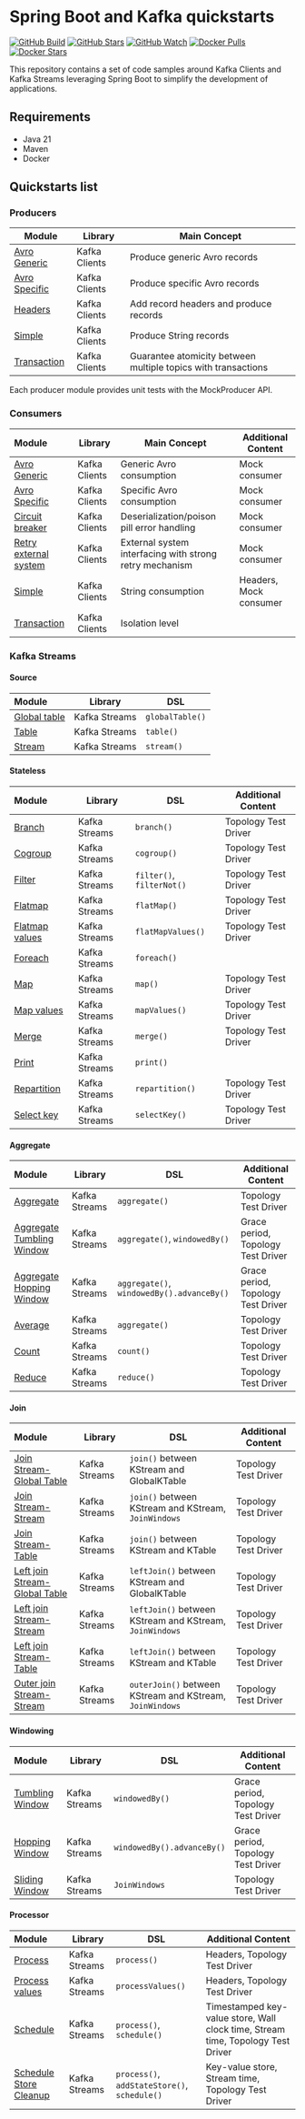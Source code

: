 # Spring Boot and Kafka quickstarts

[![GitHub Build](https://img.shields.io/github/actions/workflow/status/loicgreffier/spring-boot-kafka-quickstarts/continuous_integration.yml?branch=main&logo=github&style=for-the-badge)](https://github.com/loicgreffier/spring-boot-kafka-quickstarts/actions/workflows/continuous_integration.yml)
[![GitHub Stars](https://img.shields.io/github/stars/loicgreffier/spring-boot-kafka-quickstarts?logo=github&style=for-the-badge)](https://github.com/loicgreffier/spring-boot-kafka-quickstarts)
[![GitHub Watch](https://img.shields.io/github/watchers/loicgreffier/spring-boot-kafka-quickstarts?logo=github&style=for-the-badge)](https://github.com/loicgreffier/spring-boot-kafka-quickstarts)
[![Docker Pulls](https://img.shields.io/docker/pulls/loicgreffier/spring-boot-kafka-quickstarts?label=Pulls&logo=docker&style=for-the-badge)](https://hub.docker.com/r/loicgreffier/spring-boot-kafka-quickstarts/tags)
[![Docker Stars](https://img.shields.io/docker/stars/loicgreffier/spring-boot-kafka-quickstarts?label=Stars&logo=docker&style=for-the-badge)](https://hub.docker.com/r/loicgreffier/spring-boot-kafka-quickstarts)

This repository contains a set of code samples around Kafka Clients and Kafka Streams leveraging Spring Boot
to simplify the development of applications.

## Requirements

- Java 21
- Maven
- Docker

## Quickstarts list

### Producers

| Module                                                                    | Library       | Main Concept                                                  |
|---------------------------------------------------------------------------|---------------|---------------------------------------------------------------|
| [Avro Generic](/kafka-producer-quickstarts/kafka-producer-avro-generic)   | Kafka Clients | Produce generic Avro records                                  |
| [Avro Specific](/kafka-producer-quickstarts/kafka-producer-avro-specific) | Kafka Clients | Produce specific Avro records                                 |
| [Headers](/kafka-producer-quickstarts/kafka-producer-headers)             | Kafka Clients | Add record headers and produce records                        |
| [Simple](/kafka-producer-quickstarts/kafka-producer-simple)               | Kafka Clients | Produce String records                                        |
| [Transaction](/kafka-producer-quickstarts/kafka-producer-transaction)     | Kafka Clients | Guarantee atomicity between multiple topics with transactions |        

Each producer module provides unit tests with the MockProducer API.

### Consumers

| Module                                                                                    | Library       | Main Concept                                            | Additional Content     |
|:------------------------------------------------------------------------------------------|---------------|---------------------------------------------------------|------------------------|
| [Avro Generic](/kafka-consumer-quickstarts/kafka-consumer-avro-generic)                   | Kafka Clients | Generic Avro consumption                                | Mock consumer          |
| [Avro Specific](/kafka-consumer-quickstarts/kafka-consumer-avro-specific)                 | Kafka Clients | Specific Avro consumption                               | Mock consumer          |
| [Circuit breaker](/kafka-consumer-quickstarts/kafka-consumer-circuit-breaker)             | Kafka Clients | Deserialization/poison pill error handling              | Mock consumer          |
| [Retry external system](/kafka-consumer-quickstarts/kafka-consumer-retry-external-system) | Kafka Clients | External system interfacing with strong retry mechanism | Mock consumer          |
| [Simple](/kafka-consumer-quickstarts/kafka-consumer-simple)                               | Kafka Clients | String consumption                                      | Headers, Mock consumer |
| [Transaction](/kafka-consumer-quickstarts/kafka-consumer-transaction)                     | Kafka Clients | Isolation level                                         |                        |

### Kafka Streams

#### Source

| Module                                                                            | Library       | DSL             |
|:----------------------------------------------------------------------------------|---------------|-----------------|
| [Global table](/kafka-streams-quickstarts/kafka-streams-join-stream-global-table) | Kafka Streams | `globalTable()` |
| [Table](/kafka-streams-quickstarts/kafka-streams-join-stream-table)               | Kafka Streams | `table()`       |
| [Stream](/kafka-streams-quickstarts/kafka-streams-map)                            | Kafka Streams | `stream()`      |

#### Stateless

| Module                                                                    | Library       | DSL                       | Additional Content   |
|:--------------------------------------------------------------------------|---------------|---------------------------|----------------------|
| [Branch](/kafka-streams-quickstarts/kafka-streams-branch)                 | Kafka Streams | `branch()`                | Topology Test Driver |
| [Cogroup](/kafka-streams-quickstarts/kafka-streams-cogroup)               | Kafka Streams | `cogroup()`               | Topology Test Driver |
| [Filter](/kafka-streams-quickstarts/kafka-streams-filter)                 | Kafka Streams | `filter()`, `filterNot()` | Topology Test Driver |
| [Flatmap](/kafka-streams-quickstarts/kafka-streams-flatmap)               | Kafka Streams | `flatMap()`               | Topology Test Driver |
| [Flatmap values](/kafka-streams-quickstarts/kafka-streams-flatmap-values) | Kafka Streams | `flatMapValues()`         | Topology Test Driver |
| [Foreach](/kafka-streams-quickstarts/kafka-streams-foreach)               | Kafka Streams | `foreach()`               |                      |
| [Map](/kafka-streams-quickstarts/kafka-streams-map)                       | Kafka Streams | `map()`                   | Topology Test Driver |
| [Map values](/kafka-streams-quickstarts/kafka-streams-map-values)         | Kafka Streams | `mapValues()`             | Topology Test Driver |
| [Merge](/kafka-streams-quickstarts/kafka-streams-merge)                   | Kafka Streams | `merge()`                 | Topology Test Driver |
| [Print](/kafka-streams-quickstarts/kafka-streams-print)                   | Kafka Streams | `print()`                 |                      |
| [Repartition](/kafka-streams-quickstarts/kafka-streams-repartition)       | Kafka Streams | `repartition()`           | Topology Test Driver |
| [Select key](/kafka-streams-quickstarts/kafka-streams-select-key)         | Kafka Streams | `selectKey()`             | Topology Test Driver |

#### Aggregate

| Module                                                                                          | Library       | DSL                                       | Additional Content                 |
|:------------------------------------------------------------------------------------------------|---------------|-------------------------------------------|------------------------------------|
| [Aggregate](/kafka-streams-quickstarts/kafka-streams-aggregate)                                 | Kafka Streams | `aggregate()`                             | Topology Test Driver               |
| [Aggregate Tumbling Window](/kafka-streams-quickstarts/kafka-streams-aggregate-tumbling-window) | Kafka Streams | `aggregate()`, `windowedBy()`             | Grace period, Topology Test Driver |
| [Aggregate Hopping Window](/kafka-streams-quickstarts/kafka-streams-aggregate-hopping-window)   | Kafka Streams | `aggregate()`, `windowedBy().advanceBy()` | Grace period, Topology Test Driver |
| [Average](/kafka-streams-quickstarts/kafka-streams-average)                                     | Kafka Streams | `aggregate()`                             | Topology Test Driver               |
| [Count](/kafka-streams-quickstarts/kafka-streams-count)                                         | Kafka Streams | `count()`                                 | Topology Test Driver               |
| [Reduce](/kafka-streams-quickstarts/kafka-streams-reduce)                                       | Kafka Streams | `reduce()`                                | Topology Test Driver               |

#### Join

| Module                                                                                                  | Library       | DSL                                                      | Additional Content   |
|:--------------------------------------------------------------------------------------------------------|---------------|----------------------------------------------------------|----------------------|
| [Join Stream-Global Table](/kafka-streams-quickstarts/kafka-streams-join-stream-global-table)           | Kafka Streams | `join()` between KStream and GlobalKTable                | Topology Test Driver |
| [Join Stream-Stream](/kafka-streams-quickstarts/kafka-streams-join-stream-stream)                       | Kafka Streams | `join()` between KStream and KStream, `JoinWindows`      | Topology Test Driver |
| [Join Stream-Table](/kafka-streams-quickstarts/kafka-streams-join-stream-table)                         | Kafka Streams | `join()` between KStream and KTable                      | Topology Test Driver |
| [Left join Stream-Global Table](/kafka-streams-quickstarts/kafka-streams-left-join-stream-global-table) | Kafka Streams | `leftJoin()` between KStream and GlobalKTable            | Topology Test Driver |
| [Left join Stream-Stream](/kafka-streams-quickstarts/kafka-streams-left-join-stream-stream)             | Kafka Streams | `leftJoin()` between KStream and KStream, `JoinWindows`  | Topology Test Driver |
| [Left join Stream-Table](/kafka-streams-quickstarts/kafka-streams-left-join-stream-table)               | Kafka Streams | `leftJoin()` between KStream and KTable                  | Topology Test Driver |
| [Outer join Stream-Stream](/kafka-streams-quickstarts/kafka-streams-outer-join-stream-stream)           | Kafka Streams | `outerJoin()` between KStream and KStream, `JoinWindows` | Topology Test Driver |

#### Windowing

| Module                                                                                | Library       | DSL                        | Additional Content                 |
|:--------------------------------------------------------------------------------------|---------------|----------------------------|------------------------------------|
| [Tumbling Window](/kafka-streams-quickstarts/kafka-streams-aggregate-tumbling-window) | Kafka Streams | `windowedBy()`             | Grace period, Topology Test Driver |
| [Hopping Window](/kafka-streams-quickstarts/kafka-streams-aggregate-hopping-window)   | Kafka Streams | `windowedBy().advanceBy()` | Grace period, Topology Test Driver |
| [Sliding Window](/kafka-streams-quickstarts/kafka-streams-join-stream-stream)         | Kafka Streams | `JoinWindows`              | Topology Test Driver               |

#### Processor

| Module                                                                                    | Library       | DSL                                          | Additional Content                                                              |
|:------------------------------------------------------------------------------------------|---------------|----------------------------------------------|---------------------------------------------------------------------------------|
| [Process](/kafka-streams-quickstarts/kafka-streams-process)                               | Kafka Streams | `process()`                                  | Headers, Topology Test Driver                                                   |
| [Process values](/kafka-streams-quickstarts/kafka-streams-process-values)                 | Kafka Streams | `processValues()`                            | Headers, Topology Test Driver                                                   |
| [Schedule](/kafka-streams-quickstarts/kafka-streams-schedule)                             | Kafka Streams | `process()`, `schedule()`                    | Timestamped key-value store, Wall clock time, Stream time, Topology Test Driver |
| [Schedule Store Cleanup](/kafka-streams-quickstarts/kafka-streams-schedule-store-cleanup) | Kafka Streams | `process()`, `addStateStore()`, `schedule()` | Key-value store, Stream time, Topology Test Driver                              |
